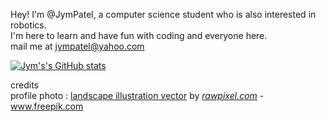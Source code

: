 Hey! I'm @JymPatel, a computer science student who is also interested in robotics.  
I'm here to learn and have fun with coding and everyone here.  
mail me at jympatel@yahoo.com  


[![Jym's's GitHub stats](https://github-readme-stats.vercel.app/api?username=JymPatel&count_private=true&show_icons=true&icon_color=159957&title_color=159957&text_color=1e6bb8&border_color=1e6bb8&border_radius=12)](https://github.com/JymPatel/github-readme-stats)  


credits  
profile photo : [landscape illustration vector](https://www.freepik.com/vectors/landscape-illustration) by [*rawpixel.com*](https://www.freepik.com/author/rawpixel.com) - www.freepik.com  
